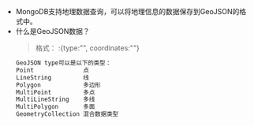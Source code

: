 + MongoDB支持地理数据查询，可以将地理信息的数据保存到GeoJSON的格式中。
+ 什么是GeoJSON数据？
  > 格式： <field>:{type:"<GeoJSON type>", coordinates:"<coordinates>"}
  ```bash
  GeoJSON type可以是以下的类型：
  Point              点
  LineString         线
  Polygon            多边形
  MultiPoint         多点
  MultiLineString    多线
  MultiPolygon       多面
  GeometryCollection 混合数据类型
  ```
